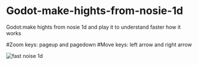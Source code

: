# Godot-make-hights-from-nosie-1d
Godot:make hights from nosie 1d and play it to understand faster how it works

#Zoom keys: pageup and pagedown
#Move keys: left arrow and right arrow


![fast noise 1d](https://github.com/aharon80/Godot-make-hights-from-nosie-1d/assets/45918521/20aab866-83a8-42ef-9443-9ebbd3c08054)





